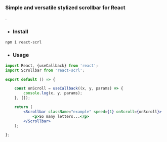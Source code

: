 ### Simple and versatile stylized scrollbar for React
.

* ### Install

```sh
npm i react-scrl
```

* ### Usage

```jsx
import React, {useCallback} from 'react';
import Scrollbar from 'react-scrl';

export default () => {

    const onScroll = useCallback((x, y, params) => {
        console.log(x, y, params);
    }, []);

    return (
        <Scrollbar className="example" speed={1} onScroll={onScroll}>
            <p>So many letters...</p>
        </Scrollbar>
    );

};
```